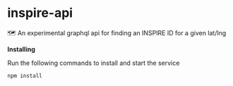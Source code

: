 # inspire-api
:world_map: An experimental graphql api for finding an INSPIRE ID for a given lat/lng

**Installing**

Run the following commands to install and start the service

```
npm install
```
